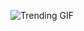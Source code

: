 
<!-- GIF_SECTION -->
![Trending GIF](https://media1.giphy.com/media/v1.Y2lkPThiYjIxNzcyYWMxdmFxajNrcXRleDV4MnUwanFlMDFqbWh1M3cxeDByZXRyM3RoZSZlcD12MV9naWZzX3NlYXJjaCZjdD1n/KwMYzlxpfL3OZikB2Q/giphy.gif)
<!-- END_GIF_SECTION -->
